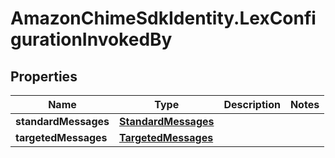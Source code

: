 # AmazonChimeSdkIdentity.LexConfigurationInvokedBy

## Properties

Name | Type | Description | Notes
------------ | ------------- | ------------- | -------------
**standardMessages** | [**StandardMessages**](StandardMessages.md) |  | 
**targetedMessages** | [**TargetedMessages**](TargetedMessages.md) |  | 



